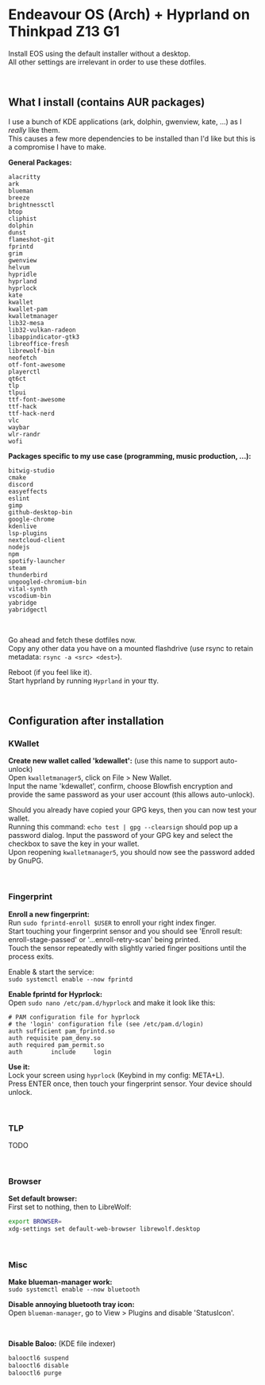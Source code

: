 # Endeavour OS (Arch) + Hyprland on Thinkpad Z13 G1
Install EOS using the default installer without a desktop.  
All other settings are irrelevant in order to use these dotfiles.  

&nbsp;

## What I install (contains AUR packages)
I use a bunch of KDE applications (ark, dolphin, gwenview, kate, ...) as I *really* like them.  
This causes a few more dependencies to be installed than I'd like but this is a compromise I have to make.

**General Packages:**
```
alacritty
ark
blueman
breeze
brightnessctl
btop
cliphist
dolphin
dunst
flameshot-git
fprintd
grim
gwenview
helvum
hypridle
hyprland
hyprlock
kate
kwallet
kwallet-pam
kwalletmanager
lib32-mesa
lib32-vulkan-radeon
libappindicator-gtk3
libreoffice-fresh
librewolf-bin
neofetch
otf-font-awesome
playerctl
qt6ct
tlp
tlpui
ttf-font-awesome
ttf-hack
ttf-hack-nerd
vlc
waybar
wlr-randr
wofi
```

**Packages specific to my use case (programming, music production, ...):**
```
bitwig-studio
cmake
discord
easyeffects
eslint
gimp
github-desktop-bin
google-chrome
kdenlive
lsp-plugins
nextcloud-client
nodejs
npm
spotify-launcher
steam
thunderbird
ungoogled-chromium-bin
vital-synth
vscodium-bin
yabridge
yabridgectl
```

&nbsp;

Go ahead and fetch these dotfiles now.  
Copy any other data you have on a mounted flashdrive (use rsync to retain metadata: `rsync -a <src> <dest>`).

Reboot (if you feel like it).  
Start hyprland by running `Hyprland` in your tty.

&nbsp;

## Configuration after installation

### KWallet
**Create new wallet called 'kdewallet':** (use this name to support auto-unlock)  
Open `kwalletmanager5`, click on File > New Wallet.  
Input the name 'kdewallet', confirm, choose Blowfish encryption and provide the same password as your user account (this allows auto-unlock).

Should you already have copied your GPG keys, then you can now test your wallet.  
Running this command: `echo test | gpg --clearsign` should pop up a password dialog. Input the password of your GPG key and select the checkbox to save the key in your wallet.  
Upon reopening `kwalletmanager5`, you should now see the password added by GnuPG.

&nbsp;

### Fingerprint
**Enroll a new fingerprint:**  
Run `sudo fprintd-enroll $USER` to enroll your right index finger.  
Start touching your fingerprint sensor and you should see 'Enroll result: enroll-stage-passed' or '...enroll-retry-scan' being printed.  
Touch the sensor repeatedly with slightly varied finger positions until the process exits.

Enable & start the service:  
`sudo systemctl enable --now fprintd`

**Enable fprintd for Hyprlock:**  
Open `sudo nano /etc/pam.d/hyprlock` and make it look like this:
```
# PAM configuration file for hyprlock
# the 'login' configuration file (see /etc/pam.d/login)
auth sufficient pam_fprintd.so
auth requisite pam_deny.so
auth required pam_permit.so
auth        include     login
```

**Use it:**  
Lock your screen using `hyprlock` (Keybind in my config: META+L).  
Press ENTER once, then touch your fingerprint sensor. Your device should unlock.

&nbsp;

### TLP
TODO

&nbsp;

### Browser
**Set default browser:**  
First set to nothing, then to LibreWolf:  
```bash
export BROWSER=
xdg-settings set default-web-browser librewolf.desktop
```

&nbsp;

### Misc
**Make blueman-manager work:**  
`sudo systemctl enable --now bluetooth`  

**Disable annoying bluetooth tray icon:**  
Open `blueman-manager`, go to View > Plugins and disable 'StatusIcon'.

&nbsp;

**Disable Baloo:** (KDE file indexer)  
```bash
balooctl6 suspend
balooctl6 disable
balooctl6 purge
```
